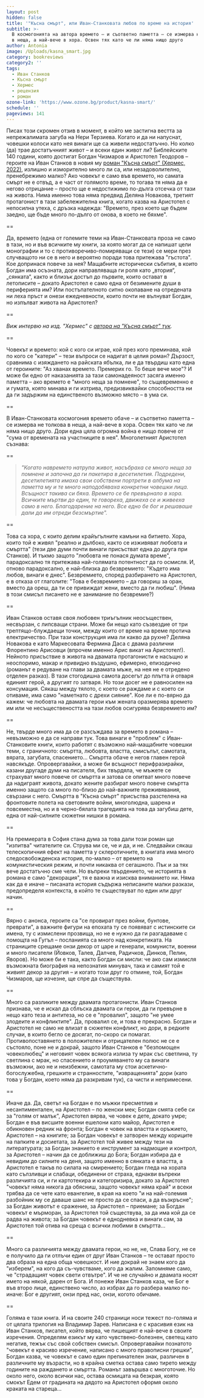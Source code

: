 ```yaml
---
layout: post
hidden: false
title: '"Късна смърт", или Иван-Станковата любов по време на история'
subtitle: >-
  В космогонията на автора времето – и съответно паметта – се измерва не толкова
  в неща, а най-вече в хора. Освен тях като че ли няма нищо друго
author: Antonia
image: /Uploads/kasna_smart.jpg
category: bookreviews
category2: ''
tags:
  - Иван Станков
  - Късна смърт
  - Хермес
  - рецензия
  - роман
ozone-link: 'https://www.ozone.bg/product/kasna-smart/'
schedule: ''
pageviews: 141
---
```

Писах този скромен отзив в момент, в който ме застигна вестта за непрежалимата загуба на Нери Терзиева. Когато и да ни напуснат, човешки колоси като нея винаги ще са живели недостатъчно. Но колко (да) трае достатъчният живот – и всеки един живот ли? Библейските 140 години, която достигат Богдан Чизмаров и Аристотел Теодоров – героите на Иван Станков в новия му [роман "Късна смърт" (Хермес, 2022)](https://literaturnirazgovori.com/newbooks/2022/05/12/08-38-%D0%B8%D0%B7%D0%BB%D0%B8%D0%B7%D0%B0-%D0%BD%D0%B0%D0%B9-%D0%BD%D0%BE%D0%B2%D0%B0%D1%82%D0%B0-%D0%BA%D0%BD%D0%B8%D0%B3%D0%B0-%D0%BD%D0%B0-%D0%B8%D0%B2%D0%B0%D0%BD-%D1%81%D1%82%D0%B0%D0%BD%D0%BA%D0%BE%D0%B2-%D0%BA%D1%8A%D1%81%D0%BD%D0%B0-%D1%81%D0%BC%D1%8A%D1%80%D1%82-%D0%BF%D1%80%D0%BE%D1%87%D0%B5%D1%82%D0%B5%D1%82%D0%B5-%D0%BE%D1%82%D0%BA%D1%8A%D1%81.html), излишно и изморително много ли са, или незадоволително, пренебрежимо малко? Ако човекът е само във времето, но самата смърт не е отвъд, а е част от голямото време, то тогава тя няма да е негово отрицание – просто ще е недостижимо по-дълга отсечка от тази на живота. Нима именно това няма предвид Деляна Новакова, третият протагонист в тази забележителна книга, когато казва на Аристотел с непосилна утеха, с дръзка надежда: "Времето, през което ще бъдем заедно, ще бъде много по-дълго от онова, в което не бяхме".  

\==

Да, времето (една от големите теми на Иван-Станковата проза не само в тази, но и във всичките му книги, за която могат да се напишат цели монографии и то с противоречиво-помиряващи се тези) се мери през случващото ни се в него и вероятно поради това притежава "гъстота". Кое допринася повече за нея? Мащабните исторически събития, в които Богдан има осъзната, дори направляваща ги роля като „втория“, „сянката“, както и близък достъп до първите, които остават в летописите – докато Аристотел е само една от безимените души в периферията им? Или постъпателното ситно окопаване на отредената ни леха пръст и онези ежедневности, които почти не вълнуват Богдан, но изпълват живота на Аристотел? 

\==

*Виж интервю на изд. "Хермес" с [автора на "Късна смърт" тук](https://literaturnirazgovori.com/interviews/2022/05/17/08-12-%D0%B8%D0%B2%D0%B0%D0%BD-%D1%81%D1%82%D0%B0%D0%BD%D0%BA%D0%BE%D0%B2-%D0%BA%D0%B0%D0%BA%D0%B2%D0%BE%D1%82%D0%BE-%D0%B8-%D0%B4%D0%B0-%D0%BF%D0%B8%D1%88%D0%B5-%D0%BF%D0%B8%D1%81%D0%B0%D1%82%D0%B5%D0%BB%D1%8F%D1%82-%D1%89%D0%B5-%D0%B3%D0%BE-%D0%BD%D0%B0%D0%BF%D1%80%D0%B0%D0%B2%D0%B8-%D0%B7%D0%B0-%D0%B4%D0%B0-%D1%81%D0%BF%D0%B0%D1%81%D0%B8-%D0%BD%D1%8F%D0%BA%D0%BE%D0%B3%D0%BE.html).*

\==

Човекът и времето: кой с кого си играе, кой през кого преминава, кой по кого се "катери" – тези въпроси се надигат в целия роман? Дързост, сравнима с изяждането на райската ябълка, ли е да твърдиш като една от героините: "Аз хванах времето. Премерих го. То беше вече мое"? И може би едно от наказанията за тази самонадеяност засяга именно паметта – ако времето е "много неща за помнене", то същевременно е и гумата, която минава и ги изтрива, предизвиквайки способността ни да ги задържим на единственото възможно място – в ума си. 

\==

В Иван-Станковата космогония времето обаче – и съответно паметта – се измерва не толкова в неща, а най-вече в хора. Освен тях като че ли няма нищо друго. Дори една цяла огромна война е нищо повече от "сума от времената на участниците в нея". Многолетният Аристотел съзнава: 

\==

> *"Когато навремето натрупа живот, насъбраха се много неща за помнене и започна да ги пакетира в десетилетия. Подредени, десетилетията имаха свои собствени портрети в албума на паметта му и те много наподобяваха конкретни човешки лица. Всъщност такива си бяха. Времето се бе превърнало в хора. Всичките мъртви до един, те говореха, движеха се и живееха само в него. Благодарение на него. Все едно бе бог и решаваше дали да им отреди безсмъртие".*

\==

Това са хора, с които делим крайъгълните камъни на битието. Хора, които той е живял "реално и дълбоко, както се изживяват любовта и смъртта" (тези две думи почти винаги присъстват една до друга при Станков). И тъкмо защото "любовта не понася думата време", парадоксално тя притежава най-голямата потентност да го осмисля. И, отново парадоксално, е най-близка до безвремието: "Където има любов, винаги е днес". Безвремието, според разбирането на Аристотел, е в отказа от глаголите: "Това е безвремието – да говориш за оран, вместо да ореш, да ти се привиждат жени, вместо да ги любиш". (Нима в този смисъл писането не е занимание по безвремие?)

\==

Иван Станков оставя своя любовен триъгълник неосъществен, несвързан, с липсващи страни. Може би нещо като съзвездие от три трептящо-блуждаещи точки, между които от време на време протича електричество. При тази конструкция има ли какво да рухне? Деляна Новакова е като Маркесовата Фермина Даса с двама различни Флорентино Арисовци (впрочем именно Арис викат на Аристотел!). Нейното присъствие в живота на двамата протагонисти е насъщно и неоспоримо, макар и привидно въздушно, ефимерно, епизодично (романът е редуване на глави за двамата мъже, на нея не е отредено отделен разказ). В тази стогодишна самота досегът до плътта ѝ отваря единият герой, а другият го затваря. Но този досег не е равносилен на консумация. Сякаш между тялото, с което се раждаме и с което си отиваме, има само "наметнато с дрехи сияние". Кое ли е по-вярно да кажем: че любовта на двамата герои към жената оразмерява времето им или че несъществеността на тази любов осигурява безвремието им? 

\==

Не, твърде много има да се разсъждава за времето в романа – невъзможно е да се направи тук. Това винаги е "проблем" с Иван-Станковите книги, които работят с възможно най-мащабните човешки теми, с граничното: смъртта, любовта, властта, смисълът, самотата, вярата, загубата, спасението... Смъртта обаче е негов главен герой навсякъде. Опровергавайки, а може би всъщност перифразирайки, казани другаде думи на писателя, бих твърдяла, че мъжете се страхуват много повече от смъртта и затова се опитват много повече да надиграят живота, докато жените разбират много повече смъртта именно защото са много по-близо до най-важните преживявания, свързани с него. Смъртта в "Късна смърт" присъства разстелена на фронтовите полета на световните войни, многолюдна, шарена и повсеместна, но и в черно-бялата трагедията на това да загубиш дете, една от най-силните сюжетни нишки в романа.   

\==

На премиерата в София стана дума за това дали този роман ще "изпитва" читателите си. Струва ми се, че и да, и не. Следвайки сякаш телескопичния ефект на паметта у склеротичните, в книгата има много следосвобожденска история, по-малко – от времето на комунистическия режим, и почти никаква от сегашното. Пък и за тях вече достатъчно сме чели. Но въпреки твърдението, че историята в романа е само "декорация", тя е важна и изисква вниманието ни. Няма как да е иначе – писаната история съдържа неписаните малки разкази, предопределя контекста, в който те съществуват по един или друг начин. 

\==

Вярно с анонса, героите са "се провират през войни, бунтове, преврати", а важните фигури на епохата ту се появяват с истинските си имена, ту с измислени прозвища, но не е нужно да ги разгадаваме с помощта на Гугъл – посланията са много над конкретиката. На страниците срещаме онзи декор от царе и генерали, комунисти, военни и много писатели (Йовков, Талев, Далчев, Радичков, Динков, Пелин, Яворов). Но може би е така, както Богдан си мисли: че ако сам измисля възможната биография на непознатия минувач, така и самият той е живият декор за другия – и когато този друг го отмине, той, Богдан Чизмаров, ще изчезне, ще спре да съществува.

\==

Много са разликите между двамата протагонисти. Иван Станков признава, че е искал да сблъска двамата си герои, да ги превърне в нещо като теза и антитеза, но се е "провалил", защото "не умее злодеите и конфликтите". Да, провалил се, и това е прекрасно. Богдан и Аристотел не само не влизат в сюжетен конфликт, но дори, в редките случаи, в които бегло се досягат, по-скоро си помагат. Противопоставянето в положителен и отрицателен полюс не се е състояло, поне не и докрай, защото Иван Станков е "безпомощен човеколюбец" и неговият човек всякога излиза ту мрак със светлина, ту светлина с мрак, но спасението и проумяването му са винаги възможни, ако не и неизбежни, самотата му стои аскетично-богослужебна, грешките и странностите, "извращенията" дори (като това у Богдан, което няма да разкривам тук), са чисти и непримесени. 

\==

Иначе да. Да, светът на Богдан е по мъжки пресметлив и несантиментален, на Аристотел – по женски мек; Богдан смята себе си за "голям от малък", Аристотел вярва, че човек е дете, докато умре; Богдан е във висшите военни ешелони като майор, Аристотел е обикновен редник на фронта; Богдан e човек на властта и оръжието, Аристотел – на книгите; за Богдан човекът е затворен между кориците на папките и досиетата, за Аристотел той живее между тези на литературата; за Богдан знанието е инструмент за надмощие и контрол, за Аристотел – начин да се доближиш до Бога; Богдан избира да е невидим до силните на деня, защото именно в сянката е властта, а Аристотел е такъв по силата на смирението; Богдан гледа на хората като сълзливци и слабаци, обединени от страха, еднакви въпреки различията си, и ги картотекира и категоризира, докато за Аристотел "човекът няма никога да обясниш, защото човекът няма край" и всеки трябва да се чете като евангелие, в края на което "и на най-големия разбойник му се даваше шанс не просто да се спаси, а да възкръсне"; за Богдан животът е сражение, за Аристотел – приемане; за Богдан човекът е мърморан, за Аристотел той съществува, за да има кой да се радва на живота; за Богдан човекът е еднодневка и винаги сам, за Аристотел той отива на среща с всички любими в смъртта…

\==

Много са различията между двамата герои, но не, не, Слава Богу, не се е получило да ги отлъчи един от друг Иван Станков – те остават просто два образа на една обща човешкост. И ние докрай не знаем кого да "изберем", на кого да съ-чувстваме, кого да жалим. Запомняме само, че "страдащият човек свети отвътре". И че не случайно и двамата носят името на някой, дарен от Бога. И понеже Иван Станков каза, че Бог е във второ лице, единствено число, аз избрах да го разбера малко по-иначе: Бог е другият, онзи пред нас, онзи, когото обичаме. 

\==

Голяма е тази книга. И на своите 240 страници носи тежест по-голяма и от цялата трилогия на Владимир Зарев. Написана е с красивия език на Иван Станков, писател, който вярва, че пишещият е най-вече в своите изречения. Определям езикът му като чувствено-болезнен, светещ като негатив, тежък със свой собствен смисъл. Опровергавайки познатото "човекът е красиво изречение, написано с много правописни грешки", Богдан казва, че човекът е само един препинателен знак, различен в различните му възрасти, но в крайна сметка остава само тирето между годините на раждането и смъртта. Романът завършва с многоточие. Но около него, около всички нас, остава осмицата на безкрая, която смокът Едем от градината на дядото на Аристотел оформя около краката на стареца...